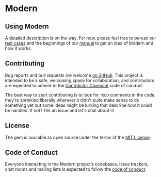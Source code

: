 # Modern #

## Using Modern ##
A detailed description is on the way. For now, please feel free to peruse our
[test cases] and the beginnings of our [manual] to get an idea of Modern and how
it works.

## Contributing ##
Bug reports and pull requests are welcome [on GitHub]. This project is intended
to be a safe, welcoming space for collaboration, and contributors are expected
to adhere to the [Contributor Covenant] code of conduct.

The best way to start contributing is to look for `TODO` comments in the code;
they're sprinkled liberally wherever it didn't quite make sense to do something
yet but some ideas might be lurking that describe how it could be handled. If
not? File an issue and let's chat about it!

## License ##
The gem is available as open source under the terms of the [MIT License].

## Code of Conduct ##
Everyone interacting in the Modern project’s codebases, issue trackers, chat
rooms and mailing lists is expected to follow the [code of conduct].

[test cases]: https://github.com/eropple/modern/tree/master/spec/modern
[manual]: https://github.com/eropple/modern/tree/master/manual
[on GitHub]: https://github.com/eropple/modern
[Contributor Covenant]: http://contributor-covenant.org
[MIT License]: https://opensource.org/licenses/MIT
[code of conduct]: https://github.com/eropple/modern/blob/master/CODE_OF_CONDUCT.md